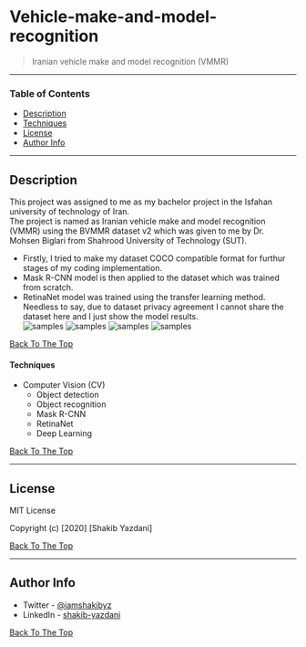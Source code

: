 # Vehicle-make-and-model-recognition

> Iranian vehicle make and model recognition (VMMR)

---

### Table of Contents

- [Description](#description)
- [Techniques](#techniques)
- [License](#license)
- [Author Info](#author-info)

---

## Description

This project was assigned to me as my bachelor project in the Isfahan university of technology of Iran. <br>
The project is named as Iranian vehicle make and model recognition (VMMR) using the BVMMR dataset v2 which was given to me by Dr. Mohsen Biglari from Shahrood University of Technology (SUT).<br>
- Firstly, I tried to make my dataset COCO compatible format for furthur stages of my coding implementation. <br>
- Mask R-CNN model is then applied to the dataset which was trained from scratch.<br>
- RetinaNet model was trained using the transfer learning method.<br>
Needless to say, due to dataset privacy agreement I cannot share the dataset here and I just show the model results. <br>
![samples](https://github.com/shakibyzn/Iranian-vehicle-make-and-model-recognition/blob/master/Images/peugeot_zamyad.png)
![samples](https://github.com/shakibyzn/Iranian-vehicle-make-and-model-recognition/blob/master/Images/peykan-peugeot.png)
![samples](https://github.com/shakibyzn/Iranian-vehicle-make-and-model-recognition/blob/master/Images/pride-peugeot.png)
![samples](https://github.com/shakibyzn/Iranian-vehicle-make-and-model-recognition/blob/master/Images/samand-peugeot.png)

[Back To The Top](#Vehicle-make-and-model-recognition)

#### Techniques

- Computer Vision (CV)
	- Object detection
	- Object recognition
	- Mask R-CNN
	- RetinaNet
	- Deep Learning

[Back To The Top](#Vehicle-make-and-model-recognition)

---

## License

MIT License

Copyright (c) [2020] [Shakib Yazdani]


[Back To The Top](#Vehicle-make-and-model-recognition)

---

## Author Info

- Twitter - [@iamshakibyz](https://twitter.com/iamshakibyz)
- LinkedIn - [shakib-yazdani](https://www.linkedin.com/in/shakib-yazdani)

[Back To The Top](#Vehicle-make-and-model-recognition)
